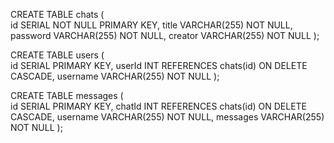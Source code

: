 CREATE TABLE chats (  
    id SERIAL NOT NULL PRIMARY KEY,
    title VARCHAR(255) NOT NULL,
    password VARCHAR(255) NOT NULL,
    creator VARCHAR(255) NOT NULL
);

CREATE TABLE users (  
    id SERIAL PRIMARY KEY,
    userId INT REFERENCES chats(id) ON DELETE CASCADE,
    username VARCHAR(255) NOT NULL
);

CREATE TABLE messages (  
    id SERIAL PRIMARY KEY,
    chatId INT REFERENCES chats(id) ON DELETE CASCADE,
    username VARCHAR(255) NOT NULL,
    messages VARCHAR(255) NOT NULL
);








